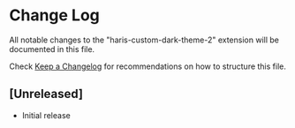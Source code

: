 # Change Log

All notable changes to the "haris-custom-dark-theme-2" extension will be documented in this file.

Check [Keep a Changelog](http://keepachangelog.com/) for recommendations on how to structure this file.

## [Unreleased]

- Initial release
